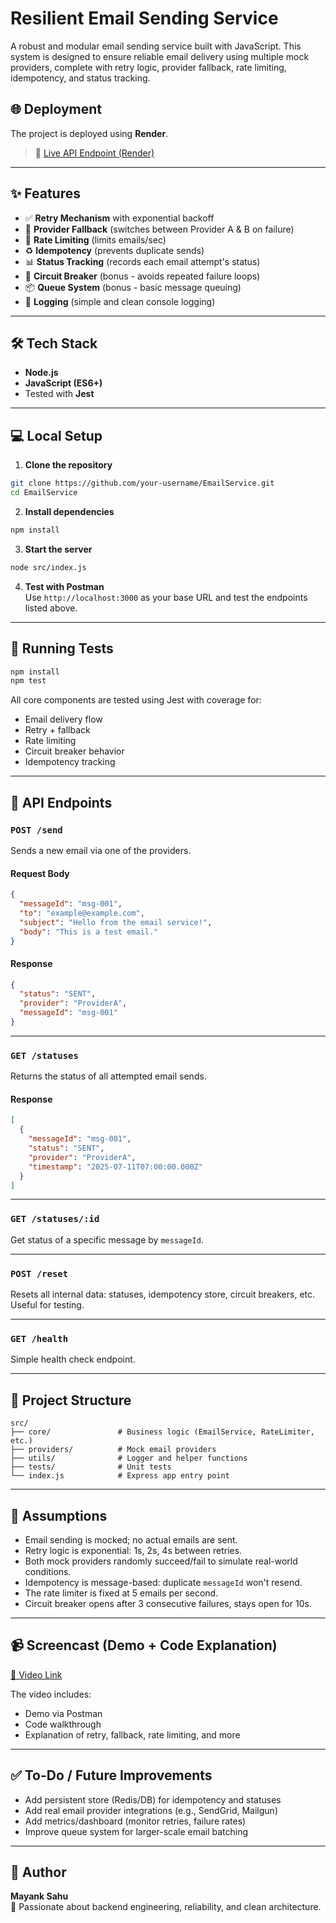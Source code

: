 # Resilient Email Sending Service

A robust and modular email sending service built with JavaScript. This system is designed to ensure reliable email delivery using multiple mock providers, complete with retry logic, provider fallback, rate limiting, idempotency, and status tracking.

## 🌐 Deployment

The project is deployed using **Render**.

> 🔗 [Live API Endpoint (Render)](https://your-render-url.onrender.com)

---

## ✨ Features

- ✅ **Retry Mechanism** with exponential backoff  
- 🔁 **Provider Fallback** (switches between Provider A & B on failure)  
- 🚦 **Rate Limiting** (limits emails/sec)  
- ♻️ **Idempotency** (prevents duplicate sends)  
- 📊 **Status Tracking** (records each email attempt's status)  
- 🛑 **Circuit Breaker** (bonus - avoids repeated failure loops)  
- 📦 **Queue System** (bonus - basic message queuing)  
- 📜 **Logging** (simple and clean console logging)

---

## 🛠 Tech Stack

- **Node.js**
- **JavaScript (ES6+)**
- Tested with **Jest**

---

## 💻 Local Setup

1. **Clone the repository**

```bash
git clone https://github.com/your-username/EmailService.git
cd EmailService
```

2. **Install dependencies**

```bash
npm install
```

3. **Start the server**

```bash
node src/index.js
```

4. **Test with Postman**  
Use `http://localhost:3000` as your base URL and test the endpoints listed above.

---

## 🧪 Running Tests

```bash
npm install
npm test
```

All core components are tested using Jest with coverage for:
- Email delivery flow
- Retry + fallback
- Rate limiting
- Circuit breaker behavior
- Idempotency tracking

---


## 🚀 API Endpoints

### `POST /send`  
Sends a new email via one of the providers.

#### Request Body
```json
{
  "messageId": "msg-001",
  "to": "example@example.com",
  "subject": "Hello from the email service!",
  "body": "This is a test email."
}
```

#### Response
```json
{
  "status": "SENT",
  "provider": "ProviderA",
  "messageId": "msg-001"
}
```

---

### `GET /statuses`  
Returns the status of all attempted email sends.

#### Response
```json
[
  {
    "messageId": "msg-001",
    "status": "SENT",
    "provider": "ProviderA",
    "timestamp": "2025-07-11T07:00:00.000Z"
  }
]
```

---

### `GET /statuses/:id`  
Get status of a specific message by `messageId`.

---

### `POST /reset`  
Resets all internal data: statuses, idempotency store, circuit breakers, etc. Useful for testing.

---

### `GET /health`  
Simple health check endpoint.

---

## 📁 Project Structure

```
src/
├── core/               # Business logic (EmailService, RateLimiter, etc.)
├── providers/          # Mock email providers
├── utils/              # Logger and helper functions
├── tests/              # Unit tests
└── index.js            # Express app entry point
```

---






## 📌 Assumptions

- Email sending is mocked; no actual emails are sent.
- Retry logic is exponential: 1s, 2s, 4s between retries.
- Both mock providers randomly succeed/fail to simulate real-world conditions.
- Idempotency is message-based: duplicate `messageId` won't resend.
- The rate limiter is fixed at 5 emails per second.
- Circuit breaker opens after 3 consecutive failures, stays open for 10s.

---

## 📹 Screencast (Demo + Code Explanation)

[🎥 Video Link](https://your-video-url.com)

The video includes:
- Demo via Postman
- Code walkthrough
- Explanation of retry, fallback, rate limiting, and more

---

## ✅ To-Do / Future Improvements

- Add persistent store (Redis/DB) for idempotency and statuses  
- Add real email provider integrations (e.g., SendGrid, Mailgun)  
- Add metrics/dashboard (monitor retries, failure rates)  
- Improve queue system for larger-scale email batching  

---

## 🤝 Author

**Mayank Sahu**  
🚀 Passionate about backend engineering, reliability, and clean architecture.


